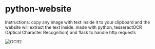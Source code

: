# python-website
Instructions: copy any image with text inside it to your clipboard and the website will extract the text inside. made with python, tesseractOCR (Optical Character Recognition) and flask to handle http requests

<!-- ![OCR](https://i.giphy.com/media/cGd3NE167XlmTNWs0h/source.gif) -->
![OCR2](https://i.giphy.com/media/jLuCdovtokReYFDvIy/source.gif)
